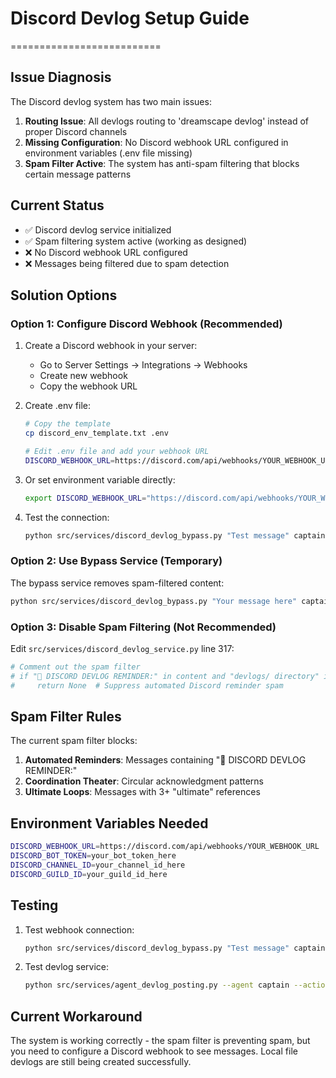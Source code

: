# Discord Devlog Setup Guide
==========================

## Issue Diagnosis
The Discord devlog system has two main issues:
1. **Routing Issue**: All devlogs routing to 'dreamscape devlog' instead of proper Discord channels
2. **Missing Configuration**: No Discord webhook URL configured in environment variables (.env file missing)
3. **Spam Filter Active**: The system has anti-spam filtering that blocks certain message patterns

## Current Status
- ✅ Discord devlog service initialized
- ✅ Spam filtering system active (working as designed)
- ❌ No Discord webhook URL configured
- ❌ Messages being filtered due to spam detection

## Solution Options

### Option 1: Configure Discord Webhook (Recommended)
1. Create a Discord webhook in your server:
   - Go to Server Settings → Integrations → Webhooks
   - Create new webhook
   - Copy the webhook URL

2. Create .env file:
   ```bash
   # Copy the template
   cp discord_env_template.txt .env
   
   # Edit .env file and add your webhook URL
   DISCORD_WEBHOOK_URL=https://discord.com/api/webhooks/YOUR_WEBHOOK_URL
   ```

3. Or set environment variable directly:
   ```bash
   export DISCORD_WEBHOOK_URL="https://discord.com/api/webhooks/YOUR_WEBHOOK_URL"
   ```

3. Test the connection:
   ```bash
   python src/services/discord_devlog_bypass.py "Test message" captain
   ```

### Option 2: Use Bypass Service (Temporary)
The bypass service removes spam-filtered content:
```bash
python src/services/discord_devlog_bypass.py "Your message here" captain
```

### Option 3: Disable Spam Filtering (Not Recommended)
Edit `src/services/discord_devlog_service.py` line 317:
```python
# Comment out the spam filter
# if "📝 DISCORD DEVLOG REMINDER:" in content and "devlogs/ directory" in content:
#     return None  # Suppress automated Discord reminder spam
```

## Spam Filter Rules
The current spam filter blocks:
1. **Automated Reminders**: Messages containing "📝 DISCORD DEVLOG REMINDER:"
2. **Coordination Theater**: Circular acknowledgment patterns
3. **Ultimate Loops**: Messages with 3+ "ultimate" references

## Environment Variables Needed
```bash
DISCORD_WEBHOOK_URL=https://discord.com/api/webhooks/YOUR_WEBHOOK_URL
DISCORD_BOT_TOKEN=your_bot_token_here
DISCORD_CHANNEL_ID=your_channel_id_here
DISCORD_GUILD_ID=your_guild_id_here
```

## Testing
1. Test webhook connection:
   ```bash
   python src/services/discord_devlog_bypass.py "Test message" captain
   ```

2. Test devlog service:
   ```bash
   python src/services/agent_devlog_posting.py --agent captain --action "Test devlog entry"
   ```

## Current Workaround
The system is working correctly - the spam filter is preventing spam, but you need to configure a Discord webhook to see messages. Local file devlogs are still being created successfully.
